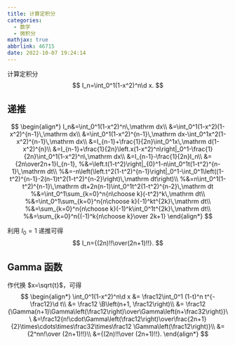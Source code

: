```yaml
---
title: 计算定积分
categories:
  - 数学
  - 微积分
mathjax: true
abbrlink: 46715
date: 2022-10-07 19:24:14
---
```


计算定积分
$$
I_n=\int_0^1(1-x^2)^n\d x.
$$
<!--more-->

## 递推

$$
\begin{align*}
I_n&=\int_0^1(1-x^2)^n\,\mathrm dx\\
&=\int_0^1(1-x^2)(1-x^2)^{n-1}\,\mathrm dx\\
&=\int_0^1(1-x^2)^{n-1}\,\mathrm dx-\int_0^1x^2(1-x^2)^{n-1}\,\mathrm dx\\
&=I_{n-1}+\frac{1}{2n}\int_0^1x\,\mathrm d(1-x^2)^{n}\\
&=I_{n-1}+\frac{1}{2n}\left.x(1-x^2)^n\right|_0^1-\frac{1}{2n}\int_0^1(1-x^2)^n\,\mathrm dx\\
&=I_{n-1}-\frac{1}{2n}I_n\\
&={2n\over2n+1}I_{n-1},
%&=\left.t(1-t^2)\right|_{0}^1-n\int_0^1t(1-t^2)^{n-1}\,\mathrm dt\\
%&=-n\left(\left.t^2(1-t^2)^{n-1}\right|_0^1-\int_0^1\left((1-t^2)^{n-1}-2(n-1)t^2(1-t^2)^{n-2}\right)\,\mathrm dt\right)\\
%&=n\int_0^1(1-t^2)^{n-1}\,\mathrm dt+2n(n-1)\int_0^1t^2(1-t^2)^{n-2}\,\mathrm dt
%&=\int_0^1\sum_{k=0}^n{n\choose k}(-t^2)^k\,\mathrm dt\\
%&=\int_0^1\sum_{k=0}^n{n\choose k}(-1)^kt^{2k}\,\mathrm dt\\
%&=\sum_{k=0}^n{n\choose k}(-1)^k\int_0^1t^{2k}\,\mathrm dt\\
%&=\sum_{k=0}^n{(-1)^k{n\choose k}\over 2k+1}
\end{align*}
$$

利用 $I_0=1$ 递推可得
$$
I_n={(2n)!!\over(2n+1)!!}.
$$

## Gamma 函数

作代换 $x=\sqrt{t}$，可得
$$
\begin{align*}
\int_0^1(1-x^2)^n\d x &= \frac12\int_0^1 (1-t)^n t^{-\frac12}\d t\\
&= \frac12 \B\left(n+1, \frac12\right)\\
&= \frac12 {\Gamma(n+1)\Gamma\left(\frac12\right)\over\Gamma\left(n+\frac32\right)}\\
&=\frac12{n!\cdot\Gamma\left(\frac12\right)\over\frac{2n+1}{2}\times\cdots\times\frac32\times\frac12 \Gamma\left(\frac12\right)}\\
&= {2^nn!\over (2n+1)!!}\\
&={(2n)!!\over (2n+1)!!}.
\end{align*}
$$
